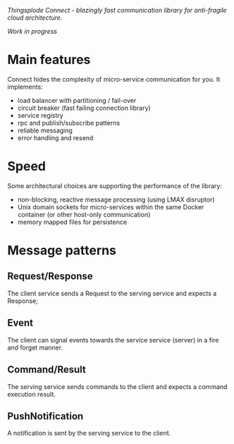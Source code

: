 *Thingsplode Connect - blazingly fast communication library for anti-fragile cloud architecture.*

*Work in progress*

# Main features
Connect hides the complexity of micro-service communication for you. It implements:
* load balancer with partitioning / fail-over
* circuit breaker (fast failing connection library)
* service registry
* rpc and publish/subscribe patterns
* reliable messaging
* error handling and resend

# Speed
Some architectural choices are supporting the performance of the library:
* non-blocking, reactive message processing (using LMAX disruptor)
* Unix domain sockets for micro-services within the same Docker container (or other host-only communication)
* memory mapped files for persistence

# Message patterns

## Request/Response

The client service sends a Request to the serving service and expects a Response;

## Event

The client can signal events towards the service service (server) in a fire and forget manner.

## Command/Result

The serving service sends commands to the client and expects a command execution result.

## PushNotification

A notification is sent by the serving service to the client.